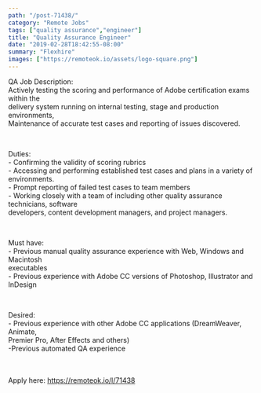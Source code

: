 ```yaml
---
path: "/post-71438/"
category: "Remote Jobs"
tags: ["quality assurance","engineer"]
title: "Quality Assurance Engineer"
date: "2019-02-28T18:42:55-08:00"
summary: "Flexhire"
images: ["https://remoteok.io/assets/logo-square.png"]
---
```


<p>QA Job Description:<br>Actively testing the scoring and performance of Adobe certification exams within the<br>delivery system running on internal testing, stage and production environments,<br>Maintenance of accurate test cases and reporting of issues discovered.</p><br /><p>Duties:<br>- Confirming the validity of scoring rubrics<br>- Accessing and performing established test cases and plans in a variety of<br>environments.<br>- Prompt reporting of failed test cases to team members<br>- Working closely with a team of including other quality assurance technicians, software<br>developers, content development managers, and project managers.</p><br /><p>Must have:<br>- Previous manual quality assurance experience with Web, Windows and Macintosh<br>executables<br>- Previous experience with Adobe CC versions of Photoshop, Illustrator and InDesign</p><br /><p>Desired:<br>- Previous experience with other Adobe CC applications (DreamWeaver, Animate,<br>Premier Pro, After Effects and others)<br>-Previous automated QA experience</p>

<br/>
<br/>
Apply here: <A HREF="https://remoteok.io/l/71438">https://remoteok.io/l/71438</A>

